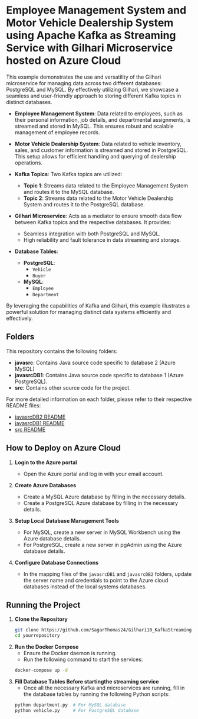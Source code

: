 # Employee Management System and Motor Vehicle Dealership System using Apache Kafka as Streaming Service with Gilhari Microservice hosted on Azure Cloud 

This example demonstrates the use and versatility of the Gilhari microservice for managing data across two different databases: PostgreSQL and MySQL. By effectively utilizing Gilhari, we showcase a seamless and user-friendly approach to storing different Kafka topics in distinct databases.

- **Employee Management System**: Data related to employees, such as their personal information, job details, and departmental assignments, is streamed and stored in MySQL. This ensures robust and scalable management of employee records.

- **Motor Vehicle Dealership System**: Data related to vehicle inventory, sales, and customer information is streamed and stored in PostgreSQL. This setup allows for efficient handling and querying of dealership operations.

- **Kafka Topics**: Two Kafka topics are utilized:
  - **Topic 1**: Streams data related to the Employee Management System and routes it to the MySQL database.
  - **Topic 2**: Streams data related to the Motor Vehicle Dealership System and routes it to the PostgreSQL database.

- **Gilhari Microservice**: Acts as a mediator to ensure smooth data flow between Kafka topics and the respective databases. It provides:
  - Seamless integration with both PostgreSQL and MySQL.
  - High reliability and fault tolerance in data streaming and storage.

- **Database Tables**:
  - **PostgreSQL**:
    - `Vehicle`
    - `Buyer`
  - **MySQL**:
    - `Employee`
    - `Department`

By leveraging the capabilities of Kafka and Gilhari, this example illustrates a powerful solution for managing distinct data systems efficiently and effectively.

## Folders

This repository contains the following folders:

- **javasrc**: Contains Java source code specific to database 2     (Azure MySQL)
- **javasrcDB1**: Contains Java source code specific to database 1 (Azure PostgreSQL).
- **src**: Contains other source code for the project.

For more detailed information on each folder, please refer to their respective README files:

- [javasrcDB2 README](javasrcDB2/README.md)
- [javasrcDB1 README](javasrcDB1/README.md)
- [src README](src/README.md)

## How to Deploy on Azure Cloud

1. **Login to the Azure portal**
    - Open the Azure portal and log in with your email account.

2. **Create Azure Databases**
    - Create a MySQL Azure database by filling in the necessary details.
    - Create a PostgreSQL Azure database by filling in the necessary details.

3. **Setup Local Database Management Tools**
    - For MySQL, create a new server in MySQL Workbench using the Azure database details.
    - For PostgreSQL, create a new server in pgAdmin using the Azure database details.

4. **Configure Database Connections**
    - In the mapping files of the `javasrcDB1` and `javasrcDB2` folders, update the server name and credentials to point to the Azure cloud databases instead of the local systems databases.



## Running the Project

1. **Clone the Repository**
    ```sh
    git clone https://github.com/SagarThomas24/Gilhari10_KafkaStreamingService
    cd yourrepository
    ```
2. **Run the Docker Compose**
    - Ensure the Docker daemon is running.
    - Run the following command to start the services:
    ```sh
    docker-compose up -d
    ```
5. **Fill Database Tables Before startingthe streaming service**
    - Once all the necessary Kafka and microservices are running, fill in the database tables by running the following Python scripts:
    ```sh
    python department.py  # For MySQL database
    python vehicle.py     # For PostgreSQL database
    ```








